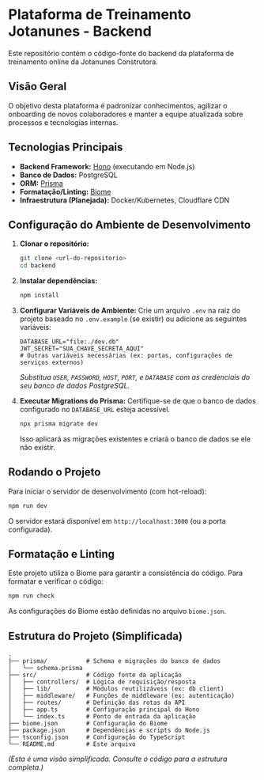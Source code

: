 # Plataforma de Treinamento Jotanunes - Backend

Este repositório contém o código-fonte do backend da plataforma de treinamento online da Jotanunes Construtora.

## Visão Geral

O objetivo desta plataforma é padronizar conhecimentos, agilizar o onboarding de novos colaboradores e manter a equipe atualizada sobre processos e tecnologias internas.

## Tecnologias Principais

- **Backend Framework:** [Hono](https://hono.dev/) (executando em Node.js)
- **Banco de Dados:** PostgreSQL
- **ORM:** [Prisma](https://www.prisma.io/)
- **Formatação/Linting:** [Biome](https://biomejs.dev/)
- **Infraestrutura (Planejada):** Docker/Kubernetes, Cloudflare CDN

## Configuração do Ambiente de Desenvolvimento

1.  **Clonar o repositório:**
    ```bash
    git clone <url-do-repositorio>
    cd backend
    ```

2.  **Instalar dependências:**
    ```bash
    npm install
    ```

3.  **Configurar Variáveis de Ambiente:**
    Crie um arquivo `.env` na raiz do projeto baseado no `.env.example` (se existir) ou adicione as seguintes variáveis:
    ```env
    DATABASE_URL="file:./dev.db"
    JWT_SECRET="SUA_CHAVE_SECRETA_AQUI"
    # Outras variáveis necessárias (ex: portas, configurações de serviços externos)
    ```
    *Substitua `USER`, `PASSWORD`, `HOST`, `PORT`, e `DATABASE` com as credenciais do seu banco de dados PostgreSQL.*

4.  **Executar Migrations do Prisma:**
    Certifique-se de que o banco de dados configurado no `DATABASE_URL` esteja acessível.
    ```bash
    npx prisma migrate dev
    ```
    Isso aplicará as migrações existentes e criará o banco de dados se ele não existir.

## Rodando o Projeto

Para iniciar o servidor de desenvolvimento (com hot-reload):

```bash
npm run dev
```

O servidor estará disponível em `http://localhost:3000` (ou a porta configurada).

## Formatação e Linting

Este projeto utiliza o Biome para garantir a consistência do código. Para formatar e verificar o código:

```bash
npm run check

```

As configurações do Biome estão definidas no arquivo `biome.json`.

## Estrutura do Projeto (Simplificada)

```
.
├── prisma/           # Schema e migrações do banco de dados
│   └── schema.prisma
├── src/              # Código fonte da aplicação
│   ├── controllers/  # Lógica de requisição/resposta
│   ├── lib/          # Módulos reutilizáveis (ex: db client)
│   ├── middleware/   # Funções de middleware (ex: autenticação)
│   ├── routes/       # Definição das rotas da API
│   ├── app.ts        # Configuração principal do Hono
│   └── index.ts      # Ponto de entrada da aplicação
├── biome.json        # Configuração do Biome
├── package.json      # Dependências e scripts do Node.js
├── tsconfig.json     # Configuração do TypeScript
└── README.md         # Este arquivo
```

*(Esta é uma visão simplificada. Consulte o código para a estrutura completa.)*
